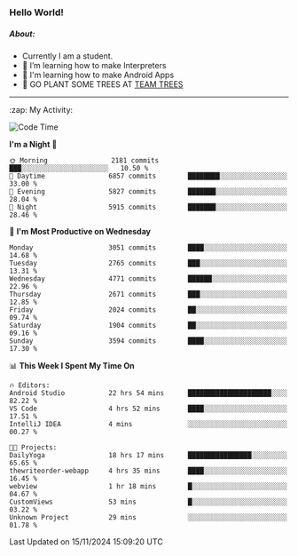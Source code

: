 ### Hello World!

##### About:
- Currently I am a student.
- 🌱 I’m learning how to make Interpreters
- 🌱 I'm learning how to make Android Apps
- 🌱 GO PLANT SOME TREES AT [TEAM TREES](https://teamtrees.org/)

---
  <summary>:zap: My Activity:</summary>
  
<!--START_SECTION:waka-->
![Code Time](http://img.shields.io/badge/Code%20Time-1%2C598%20hrs%2026%20mins-blue)

**I'm a Night 🦉** 

```text
🌞 Morning                2181 commits        ███░░░░░░░░░░░░░░░░░░░░░░   10.50 % 
🌆 Daytime                6857 commits        ████████░░░░░░░░░░░░░░░░░   33.00 % 
🌃 Evening                5827 commits        ███████░░░░░░░░░░░░░░░░░░   28.04 % 
🌙 Night                  5915 commits        ███████░░░░░░░░░░░░░░░░░░   28.46 % 
```
📅 **I'm Most Productive on Wednesday** 

```text
Monday                   3051 commits        ████░░░░░░░░░░░░░░░░░░░░░   14.68 % 
Tuesday                  2765 commits        ███░░░░░░░░░░░░░░░░░░░░░░   13.31 % 
Wednesday                4771 commits        ██████░░░░░░░░░░░░░░░░░░░   22.96 % 
Thursday                 2671 commits        ███░░░░░░░░░░░░░░░░░░░░░░   12.85 % 
Friday                   2024 commits        ██░░░░░░░░░░░░░░░░░░░░░░░   09.74 % 
Saturday                 1904 commits        ██░░░░░░░░░░░░░░░░░░░░░░░   09.16 % 
Sunday                   3594 commits        ████░░░░░░░░░░░░░░░░░░░░░   17.30 % 
```


📊 **This Week I Spent My Time On** 

```text
🔥 Editors: 
Android Studio           22 hrs 54 mins      █████████████████████░░░░   82.22 % 
VS Code                  4 hrs 52 mins       ████░░░░░░░░░░░░░░░░░░░░░   17.51 % 
IntelliJ IDEA            4 mins              ░░░░░░░░░░░░░░░░░░░░░░░░░   00.27 % 

🐱‍💻 Projects: 
DailyYoga                18 hrs 17 mins      ████████████████░░░░░░░░░   65.65 % 
thewriteorder-webapp     4 hrs 35 mins       ████░░░░░░░░░░░░░░░░░░░░░   16.45 % 
webview                  1 hr 18 mins        █░░░░░░░░░░░░░░░░░░░░░░░░   04.67 % 
CustomViews              53 mins             █░░░░░░░░░░░░░░░░░░░░░░░░   03.22 % 
Unknown Project          29 mins             ░░░░░░░░░░░░░░░░░░░░░░░░░   01.78 % 
```


 Last Updated on 15/11/2024 15:09:20 UTC
<!--END_SECTION:waka-->
